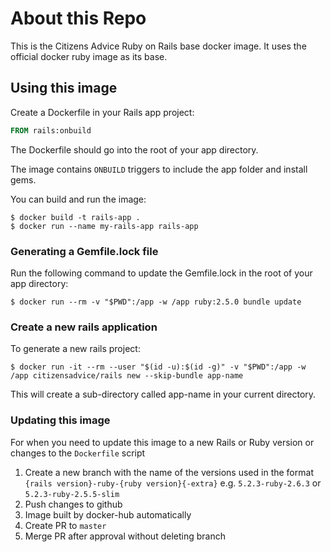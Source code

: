 # About this Repo

This is the Citizens Advice Ruby on Rails base docker image.
It uses the official docker ruby image as its base.

## Using this image

Create a Dockerfile in your Rails app project:

```dockerfile
FROM rails:onbuild
```

The Dockerfile should go into the root of your app directory.

The image contains `ONBUILD` triggers to include the app folder and install gems.

You can build and run the image:

```console
$ docker build -t rails-app .
$ docker run --name my-rails-app rails-app
```

### Generating a Gemfile.lock file

Run the following command to update the Gemfile.lock in the root of your app directory:

```console
$ docker run --rm -v "$PWD":/app -w /app ruby:2.5.0 bundle update
```

### Create a new rails application

To generate a new rails project:

```console
$ docker run -it --rm --user "$(id -u):$(id -g)" -v "$PWD":/app -w /app citizensadvice/rails new --skip-bundle app-name
```

This will create a sub-directory called app-name in your current directory.

### Updating this image

For when you need to update this image to a new Rails or Ruby version or changes to the `Dockerfile` script

1. Create a new branch with the name of the versions used in the format `{rails version}-ruby-{ruby version}{-extra}` e.g. `5.2.3-ruby-2.6.3` or `5.2.3-ruby-2.5.5-slim`
2. Push changes to github
3. Image built by docker-hub automatically
4. Create PR to `master`
5. Merge PR after approval without deleting branch
